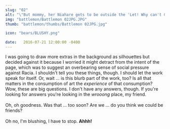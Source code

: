 ```yaml
---
slug: "02"
alt: "\"But mommy, her Niahare gets to be outside the 'Let! Why can't Cookie come out to play? Whyyy?\""
img: "battlemon/Battlemon 02JPG.JPG"
thumb: "battlemon/thumbs/Battlemon 02JPG.jpg"

icon: "bears/BLUSHY.png"

date:   2016-07-21 12:00:00 -0400
---
```


I was going to draw more extras in the background as silhouettes but decided against it because I worried it might detract from the intent of the page, which was to suggest an overbearing sense of social pressure against Racia. I shouldn't tell you these things, though. I should let the work speak for itself. Or, wait … is this blurb part of the work, too? Is all that matters in the consumption of art the <em>experience</em> of that consumption? Wow, these are big questions. I don't have any answers, though. If you're looking for answers you're looking in the <em>wrooong</em> place, my friend.<br><br>Oh, oh goodness. Was that … too soon? Are we … do you think we could be friends?<br><br>Oh no, I'm blushing, I have to stop. <strong>Ahhh!</strong>
